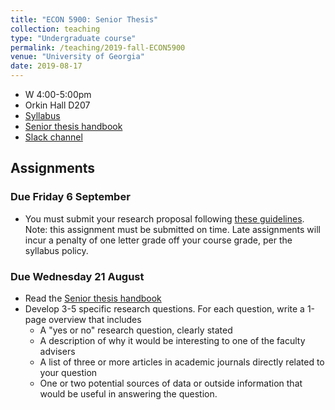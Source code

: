 ```yaml
---
title: "ECON 5900: Senior Thesis"
collection: teaching
type: "Undergraduate course"
permalink: /teaching/2019-fall-ECON5900
venue: "University of Georgia"
date: 2019-08-17
---
```


* W 4:00-5:00pm
* Orkin Hall D207
* [Syllabus](/files/ECON5900_Research_Group_Fa2019.pdf)
* [Senior thesis handbook](/files/SeniorThesisHandbook.pdf)
* [Slack channel](https://ugaeconsenior-eee6718.slack.com)

## Assignments

### Due Friday 6 September

* You must submit your research proposal following [these guidelines](/files/Proposal.pdf). Note: this assignment must be submitted on time. Late assignments will incur a penalty of one letter grade off your course grade, per the syllabus policy.

### Due Wednesday 21 August

* Read the [Senior thesis handbook](/files/SeniorThesisHandbook.pdf)
* Develop 3-5 specific research questions. For each question, write a 1-page overview that includes
  * A "yes or no" research question, clearly stated
  * A description of why it would be interesting to one of the faculty advisers
  * A list of three or more articles in academic journals directly related to your question
  * One or two potential sources of data or outside information that would be useful in answering the question.
